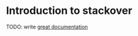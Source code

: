 # Introduction to stackover

TODO: write [great documentation](http://jacobian.org/writing/what-to-write/)
